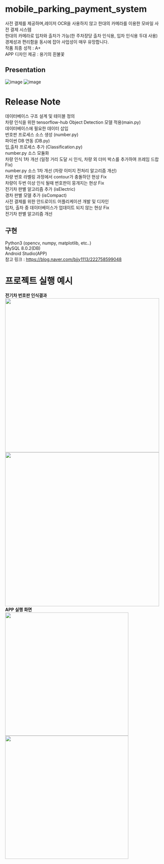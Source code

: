 # mobile_parking_payment_system
사전 결제를 제공하며,레이저 OCR을 사용하지 않고 한대의 카메라를 이용한 모바일 사전 결제 시스템  
한대의 카메라로 입차와 출차가 가능(한 주차장당 출차 인식용, 입차 인식용 두대 사용)  
경제성과 편리함을 동시에 잡아 사업성이 매우 유망합니다.  
작품 최종 성적 : A+  
APP 디자인 제공 : 용기의 흰불꽃  

## Presentation
![image](https://user-images.githubusercontent.com/83262616/172036757-4e7e12db-2038-48a2-8529-f84e40c26f15.png)
![image](https://user-images.githubusercontent.com/83262616/172036759-f99dee8d-0360-4de5-aa71-4d6348ebf430.png)

# Release Note
데이터베이스 구조 설계 및 테이블 정의  
차량 인식을 위한 tensorflow-hub Object Detection 모델 적용(main.py)  
데이터베이스에 필요한 데이터 삽입  
번호판 프로세스 소스 생성 (number.py)  
파이썬 DB 연동 (DB.py)  
입,출차 프로세스 추가 (Classification.py)   
number.py 소스 모듈화  
차량 인식 1차 개선 (일정 거리 도달 시 인식, 차량 외 더미 박스를 추가하여 프레임 드랍 Fix)  
number.py 소스 1차 개선 (차량 이미지 전처리 알고리즘 개선)  
차량 번호 라벨링 과정에서 contour가 충돌하던 현상 Fix  
차량이 두번 이상 인식 될때 번호판이 뭉개지는 현상 Fix  
전기차 판별 알고리즘 추가 (isElectric)  
경차 판별 모델 추가 (isCompact)  
사전 결제를 위한 안드로이드 어플리케이션 개발 및 디자인   
입차, 출차 중 데이터베이스가 업데이트 되지 않는 현상 Fix  
전기차 판별 알고리즘 개선  
## 구현
Python3 (opencv, numpy, matplotlib, etc..)  
MySQL 8.0.2(DB)  
Android Studio(APP)  
참고 링크 : https://blog.naver.com/bjjy1113/222758599048  
# 프로젝트 실행 예시
**전기차 번호판 인식결과**   
<img src="https://user-images.githubusercontent.com/83262616/169675812-2309952e-2c1a-4f84-af01-2913b52b4b64.PNG" width="500">
<img src="https://user-images.githubusercontent.com/83262616/169675880-ab998337-db8f-41c8-9714-01cbd280036e.png" width="500">
**APP 실행 화면**  
<img src="https://user-images.githubusercontent.com/83262616/169682395-2f9d785e-9dac-4f14-b2e3-334f04eca5b0.jpg" width="400">
<img src="https://user-images.githubusercontent.com/83262616/169682397-30068b4f-2fe3-42cd-b09e-3c1a185e0ede.jpg" width="400">
